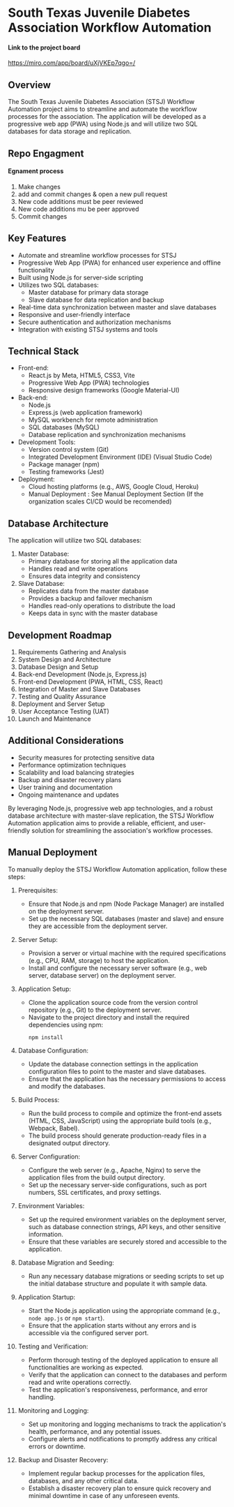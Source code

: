 # South Texas Juvenile Diabetes Association Workflow Automation

 #### Link to the project board
 https://miro.com/app/board/uXjVKEp7qgo=/

## Overview
The South Texas Juvenile Diabetes Association (STSJ) Workflow Automation project aims to streamline and automate the workflow processes for the association. The application will be developed as a progressive web app (PWA) using Node.js and will utilize two SQL databases for data storage and replication.

## Repo Engagment
#### Egnament process

1) Make changes
2) add and commit changes & open a new pull request
3) New code additions must be peer reviewed
4) New code additions mu be peer approved
5) Commit changes


## Key Features
- Automate and streamline workflow processes for STSJ
- Progressive Web App (PWA) for enhanced user experience and offline functionality
- Built using Node.js for server-side scripting
- Utilizes two SQL databases:
  - Master database for primary data storage
  - Slave database for data replication and backup
- Real-time data synchronization between master and slave databases
- Responsive and user-friendly interface
- Secure authentication and authorization mechanisms
- Integration with existing STSJ systems and tools

## Technical Stack
- Front-end:
  - React.js by Meta, HTML5, CSS3, Vite
  - Progressive Web App (PWA) technologies
  - Responsive design frameworks (Google Material-UI)
- Back-end:
  - Node.js
  - Express.js (web application framework)
  - MySQL workbench for remote administration
  - SQL databases (MySQL)
  - Database replication and synchronization mechanisms
- Development Tools:
  - Version control system (Git)
  - Integrated Development Environment (IDE) (Visual Studio Code)
  - Package manager (npm)
  - Testing frameworks (Jest)
- Deployment:
  - Cloud hosting platforms (e.g., AWS, Google Cloud, Heroku)
  - Manual Deployment : See Manual Deployment Section (If the organization scales CI/CD would be recomended)

## Database Architecture
The application will utilize two SQL databases:
1. Master Database:
   - Primary database for storing all the application data
   - Handles read and write operations
   - Ensures data integrity and consistency
2. Slave Database:
   - Replicates data from the master database
   - Provides a backup and failover mechanism
   - Handles read-only operations to distribute the load
   - Keeps data in sync with the master database

## Development Roadmap
1. Requirements Gathering and Analysis
2. System Design and Architecture
3. Database Design and Setup
4. Back-end Development (Node.js, Express.js)
5. Front-end Development (PWA, HTML, CSS, React)
6. Integration of Master and Slave Databases
7. Testing and Quality Assurance
8. Deployment and Server Setup
9. User Acceptance Testing (UAT)
10. Launch and Maintenance

## Additional Considerations
- Security measures for protecting sensitive data
- Performance optimization techniques
- Scalability and load balancing strategies
- Backup and disaster recovery plans
- User training and documentation
- Ongoing maintenance and updates

By leveraging Node.js, progressive web app technologies, and a robust database architecture with master-slave replication, the STSJ Workflow Automation application aims to provide a reliable, efficient, and user-friendly solution for streamlining the association's workflow processes.

## Manual Deployment

To manually deploy the STSJ Workflow Automation application, follow these steps:

1. Prerequisites:
   - Ensure that Node.js and npm (Node Package Manager) are installed on the deployment server.
   - Set up the necessary SQL databases (master and slave) and ensure they are accessible from the deployment server.

2. Server Setup:
   - Provision a server or virtual machine with the required specifications (e.g., CPU, RAM, storage) to host the application.
   - Install and configure the necessary server software (e.g., web server, database server) on the deployment server.

3. Application Setup:
   - Clone the application source code from the version control repository (e.g., Git) to the deployment server.
   - Navigate to the project directory and install the required dependencies using npm:
     ```
     npm install
     ```

4. Database Configuration:
   - Update the database connection settings in the application configuration files to point to the master and slave databases.
   - Ensure that the application has the necessary permissions to access and modify the databases.

5. Build Process:
   - Run the build process to compile and optimize the front-end assets (HTML, CSS, JavaScript) using the appropriate build tools (e.g., Webpack, Babel).
   - The build process should generate production-ready files in a designated output directory.

6. Server Configuration:
   - Configure the web server (e.g., Apache, Nginx) to serve the application files from the build output directory.
   - Set up the necessary server-side configurations, such as port numbers, SSL certificates, and proxy settings.

7. Environment Variables:
   - Set up the required environment variables on the deployment server, such as database connection strings, API keys, and other sensitive information.
   - Ensure that these variables are securely stored and accessible to the application.

8. Database Migration and Seeding:
   - Run any necessary database migrations or seeding scripts to set up the initial database structure and populate it with sample data.

9. Application Startup:
   - Start the Node.js application using the appropriate command (e.g., `node app.js` or `npm start`).
   - Ensure that the application starts without any errors and is accessible via the configured server port.

10. Testing and Verification:
    - Perform thorough testing of the deployed application to ensure all functionalities are working as expected.
    - Verify that the application can connect to the databases and perform read and write operations correctly.
    - Test the application's responsiveness, performance, and error handling.

11. Monitoring and Logging:
    - Set up monitoring and logging mechanisms to track the application's health, performance, and any potential issues.
    - Configure alerts and notifications to promptly address any critical errors or downtime.

12. Backup and Disaster Recovery:
    - Implement regular backup processes for the application files, databases, and any other critical data.
    - Establish a disaster recovery plan to ensure quick recovery and minimal downtime in case of any unforeseen events.

